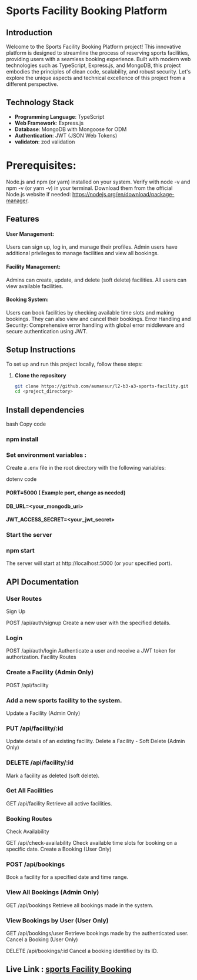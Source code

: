 # Sports Facility Booking Platform

## Introduction


Welcome to the Sports Facility Booking Platform project! This innovative platform is designed to streamline the process of reserving sports facilities, providing users with a seamless booking experience. Built with modern web technologies such as TypeScript, Express.js, and MongoDB, this project embodies the principles of clean code, scalability, and robust security. Let's explore the unique aspects and technical excellence of this project from a different perspective.

## Technology Stack 

- **Programming Language**: TypeScript
- **Web Framework**: Express.js
- **Database**: MongoDB with Mongoose for ODM
- **Authentication**: JWT (JSON Web Tokens)
- **validaton**: zod validation 
# Prerequisites:
Node.js and npm (or yarn) installed on your system. Verify with node -v and npm -v (or yarn -v) in your terminal. Download them from the official Node.js website if needed: https://nodejs.org/en/download/package-manager.

## Features
#### User Management: 
Users can sign up, log in, and manage their profiles. Admin users have additional privileges to manage facilities and view all bookings.

#### Facility Management: 
Admins can create, update, and delete (soft delete) facilities. All users can view available facilities.

#### Booking System:
 Users can book facilities by checking available time slots and making bookings. They can also view and cancel their bookings.
Error Handling and Security: Comprehensive error handling with global error middleware and secure authentication using JWT.

## Setup Instructions

To set up and run this project locally, follow these steps:

1. **Clone the repository**
   ```bash
   git clone https://github.com/aumansur/l2-b3-a3-sports-facility.git
   cd <project_directory>
## Install dependencies

bash
Copy code
### npm install
### Set environment variables :
Create a .env file in the root directory with the following variables:

dotenv
 code
#### PORT=5000  ( Example port, change as needed)
#### DB_URL=<your_mongodb_uri>
#### JWT_ACCESS_SECRET=<your_jwt_secret>
### Start the server


### npm start
The server will start at http://localhost:5000 (or your specified port).

## API Documentation
### User Routes
Sign Up

POST /api/auth/signup
Create a new user with the specified details.
### Login

POST /api/auth/login
Authenticate a user and receive a JWT token for authorization.
Facility Routes
### Create a Facility (Admin Only)

POST /api/facility
### Add a new sports facility to the system.
Update a Facility (Admin Only)

### PUT /api/facility/:id
Update details of an existing facility.
Delete a Facility - Soft Delete (Admin Only)

### DELETE /api/facility/:id
Mark a facility as deleted (soft delete).
### Get All Facilities

GET /api/facility
Retrieve all active facilities.
###  Booking Routes
Check Availability

GET /api/check-availability
Check available time slots for booking on a specific date.
Create a Booking (User Only)

### POST /api/bookings
Book a facility for a specified date and time range.
### View All Bookings (Admin Only)

 GET /api/bookings
Retrieve all bookings made in the system.
### View Bookings by User (User Only)

GET /api/bookings/user
Retrieve bookings made by the authenticated user.
Cancel a Booking (User Only)

DELETE /api/bookings/:id
Cancel a booking identified by its ID.

## Live Link : [ sports Facility Booking ](https://sports-facility-two.vercel.app/)
